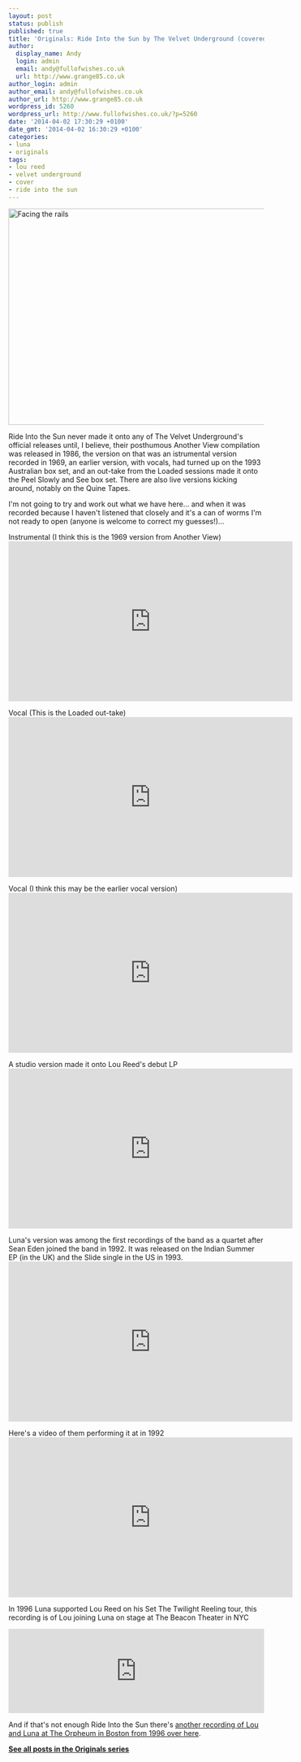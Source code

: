 ```yaml
---
layout: post
status: publish
published: true
title: 'Originals: Ride Into the Sun by The Velvet Underground (covered by Luna)'
author:
  display_name: Andy
  login: admin
  email: andy@fullofwishes.co.uk
  url: http://www.grange85.co.uk
author_login: admin
author_email: andy@fullofwishes.co.uk
author_url: http://www.grange85.co.uk
wordpress_id: 5260
wordpress_url: http://www.fullofwishes.co.uk/?p=5260
date: '2014-04-02 17:30:29 +0100'
date_gmt: '2014-04-02 16:30:29 +0100'
categories:
- luna
- originals
tags:
- lou reed
- velvet underground
- cover
- ride into the sun
---
```

<p><a href="https://www.flickr.com/photos/denever_new/10058897163" title="Facing the rails by Giuseppe Martino™, on Flickr"><img class="aligncenter" src="https://farm3.staticflickr.com/2850/10058897163_712f2889fc_z.jpg" width="640" height="426" alt="Facing the rails"></a></p>
<p>Ride Into the Sun never made it onto any of The Velvet Underground's official releases until, I believe, their posthumous Another View compilation was released in 1986, the version on that was an istrumental version recorded in 1969, an earlier version, with vocals, had turned up on the 1993 Australian box set, and an out-take from the Loaded sessions made it onto the Peel Slowly and See box set. There are also live versions kicking around, notably on the Quine Tapes.</p>
<p>I'm not going to try and work out what we have here... and when it was recorded because I haven't listened that closely and it's a can of worms I'm not ready to open (anyone is welcome to correct my guesses!)...</p>
<p>Instrumental (I think this is the 1969 version from Another View)<br />
<iframe width="560" height="315" src="https://www.youtube.com/embed/ydA0bmL-UEk" frameborder="0" allowfullscreen></iframe>
<p>Vocal (This is the Loaded out-take)<br />
<iframe width="560" height="315" src="https://www.youtube.com/embed/SHdH3bAsgU8" frameborder="0" allowfullscreen></iframe>
<p><!--more Head this way for lots more Ride Into the Sun!--></p>
<p>Vocal (I think this may be the earlier vocal version)<br />
<iframe width="560" height="315" src="https://www.youtube.com/embed/JfQMsIPX4yk" frameborder="0" allowfullscreen></iframe>
<p>A studio version made it onto Lou Reed's debut LP<br />
<iframe width="560" height="315" src="https://www.youtube.com/embed/36LTsWALHSM" frameborder="0" allowfullscreen></iframe>
<p>Luna's version was among the first recordings of the band as a quartet after Sean Eden joined the band in 1992. It was released on the Indian Summer EP (in the UK) and the Slide single in the US in 1993.<br />
<iframe width="560" height="315" src="https://www.youtube.com/embed/fYBB8Zs_CHM" frameborder="0" allowfullscreen></iframe>
<p>Here's a video of them performing it at in 1992<br />
<iframe width="560" height="315" src="https://www.youtube.com/embed/IG_LBHLxi8E" frameborder="0" allowfullscreen></iframe>
<p>In 1996 Luna supported Lou Reed on his Set The Twilight Reeling tour, this recording is of Lou joining Luna on stage at The Beacon Theater in NYC</p>
<iframe width="100%" height="166" scrolling="no" frameborder="no" src="https://w.soundcloud.com/player/?url=https%3A//api.soundcloud.com/tracks/117407153&amp;color=ff5500&amp;auto_play=false&amp;hide_related=false&amp;show_comments=true&amp;show_user=true&amp;show_reposts=false"></iframe>
<p>And if that's not enough Ride Into the Sun there's <a href="/2011/08/26/audio-luna-play-ride-into-the-sun-with-lou-reed/" title="Audio: Luna play Ride into the Sun with Lou Reed">another recording of Lou and Luna at The Orpheum in Boston from 1996 over here</a>.</p>
<p><strong><a href="/category/originals/" title="List: Originals">See all posts in the Originals series</a></strong></p>
